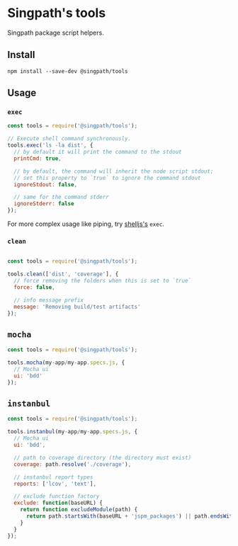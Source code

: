 # Singpath's tools

Singpath package script helpers.

## Install

```shell
npm install --save-dev @singpath/tools
```


## Usage

### `exec`

```js
const tools = require('@singpath/tools');

// Execute shell command synchronously.
tools.exec('ls -la dist', {
  // by default it will print the command to the stdout
  printCmd: true,

  // by default, the command will inherit the node script stdout;
  // set this property to `true` to ignore the command stdout
  ignoreStdout: false,

  // same for the command stderr
  ignoreStderr: false
});
```

For more complex usage like piping, try [shelljs's](http://documentup.com/shelljs/shelljs)
`exec`.


### `clean`

```js

const tools = require('@singpath/tools');

tools.clean(['dist', 'coverage'], {
  // force removing the folders when this is set to `true`
  force: false,

  // info message prefix
  message: 'Removing build/test artifacts'
});
```


## `mocha`

```js
const tools = require('@singpath/tools');

tools.mocha(my-app/my-app.specs.js, {
  // Mocha ui
  ui: 'bdd'
});
```


## `instanbul`

```js
const tools = require('@singpath/tools');

tools.instanbul(my-app/my-app.specs.js, {
  // Mocha ui
  ui: 'bdd',

  // path to coverage directory (the directory must exist)
  coverage: path.resolve('./coverage'),

  // instanbul report types
  reports: ['lcov', 'text'],

  // exclude function factory
  exclude: function(baseURL) {
    return function excludeModule(path) {
      return path.startsWith(baseURL + 'jspm_packages') || path.endsWith('specs.js');
    }
  }
});
```
